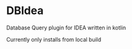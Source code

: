 # DBIdea
Database Query plugin for IDEA written in kotlin

Currently only installs from local build 